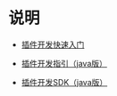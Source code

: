 # 说明

- [插件开发快速入门](http://iwiki.oa.com/pages/viewpage.action?pageId=15008942)

- [插件开发指引（java版）](http://iwiki.oa.com/pages/viewpage.action?pageId=15009035)

- [插件开发SDK（java版）](http://iwiki.oa.com/pages/viewpage.action?pageId=15009425)

  


